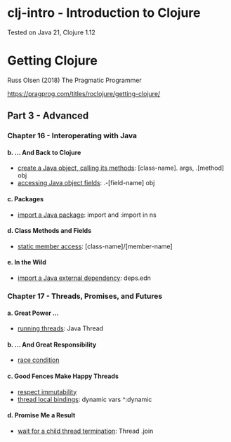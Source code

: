 # clj-intro - Introduction to Clojure
Tested on Java 21, Clojure 1.12

# Getting Clojure
Russ Olsen (2018) The Pragmatic Programmer

https://pragprog.com/titles/roclojure/getting-clojure/

## Part 3 - Advanced

### Chapter 16 - Interoperating with Java
#### b. … And Back to Clojure
- [create a Java object, calling its methods](ch16/b/e1.clj): [class-name]. args, .[method] obj  
- [accessing Java object fields](ch16/b/e2.clj): .-[field-name] obj
#### c. Packages
- [import a Java package](ch16/c/e1.clj): import and :import in ns
#### d. Class Methods and Fields
- [static member access](ch16/d/e1.clj): [class-name]/[member-name]
#### e. In the Wild
- [import a Java external dependency](ch16/e/e1.clj): deps.edn

### Chapter 17 - Threads, Promises, and Futures
#### a. Great Power …
- [running threads](ch17/a/e1.clj): Java Thread
#### b. … And Great Responsibility
- [race condition](ch17/b/e1.clj)
#### c. Good Fences Make Happy Threads
- [respect immutability](ch17/c/e1.clj)
- [thread local bindings](ch17/c/e2.clj): dynamic vars ^:dynamic
#### d. Promise Me a Result
- [wait for a child thread termination](ch17/d/e1.clj): Thread .join